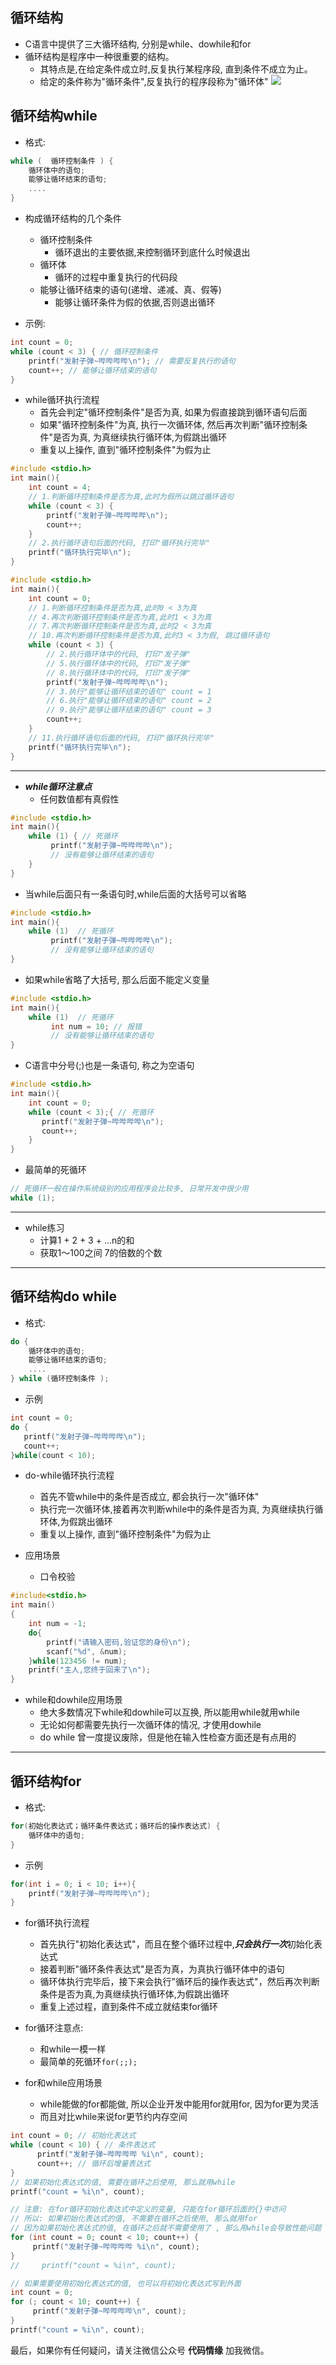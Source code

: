 ## 循环结构

- C语言中提供了三大循环结构, 分别是while、dowhile和for
- 循环结构是程序中一种很重要的结构。
  + 其特点是,在给定条件成立时,反复执行某程序段, 直到条件不成立为止。  
  + 给定的条件称为"循环条件",反复执行的程序段称为"循环体"
    ![](https://img-blog.csdnimg.cn/img_convert/d32037b3b82185eadb8c1f2ae4e2d160.png)

## 循环结构while

- 格式:

```c
while (  循环控制条件 ) {
    循环体中的语句;
    能够让循环结束的语句;
    ....
}
```

- 构成循环结构的几个条件
  - 循环控制条件
    + 循环退出的主要依据,来控制循环到底什么时候退出
  - 循环体
    + 循环的过程中重复执行的代码段
  - 能够让循环结束的语句(递增、递减、真、假等)
    + 能够让循环条件为假的依据,否则退出循环

- 示例:

```c
int count = 0;
while (count < 3) { // 循环控制条件
    printf("发射子弹~哔哔哔哔\n"); // 需要反复执行的语句
    count++; // 能够让循环结束的语句
}
```

- while循环执行流程
  + 首先会判定"循环控制条件"是否为真, 如果为假直接跳到循环语句后面
  + 如果"循环控制条件"为真, 执行一次循环体, 然后再次判断"循环控制条件"是否为真, 为真继续执行循环体,为假跳出循环
  + 重复以上操作, 直到"循环控制条件"为假为止

```c
#include <stdio.h>
int main(){
    int count = 4;
    // 1.判断循环控制条件是否为真,此时为假所以跳过循环语句
    while (count < 3) { 
        printf("发射子弹~哔哔哔哔\n"); 
        count++; 
    }
    // 2.执行循环语句后面的代码, 打印"循环执行完毕"
    printf("循环执行完毕\n");
}
```

```c
#include <stdio.h>
int main(){
    int count = 0;
    // 1.判断循环控制条件是否为真,此时0 < 3为真
    // 4.再次判断循环控制条件是否为真,此时1 < 3为真
    // 7.再次判断循环控制条件是否为真,此时2 < 3为真
    // 10.再次判断循环控制条件是否为真,此时3 < 3为假, 跳过循环语句
    while (count < 3) { 
        // 2.执行循环体中的代码, 打印"发子弹"
        // 5.执行循环体中的代码, 打印"发子弹"
        // 8.执行循环体中的代码, 打印"发子弹"
        printf("发射子弹~哔哔哔哔\n"); 
        // 3.执行"能够让循环结束的语句" count = 1
        // 6.执行"能够让循环结束的语句" count = 2
        // 9.执行"能够让循环结束的语句" count = 3
        count++; 
    }
    // 11.执行循环语句后面的代码, 打印"循环执行完毕"
    printf("循环执行完毕\n");
}
```

---

- ***while循环注意点***
  - 任何数值都有真假性

```c
#include <stdio.h>
int main(){
    while (1) { // 死循环
         printf("发射子弹~哔哔哔哔\n");
         // 没有能够让循环结束的语句
    }
}
```

- 当while后面只有一条语句时,while后面的大括号可以省略

```c
#include <stdio.h>
int main(){
    while (1)  // 死循环
         printf("发射子弹~哔哔哔哔\n");
         // 没有能够让循环结束的语句
}
```

- 如果while省略了大括号, 那么后面不能定义变量

```c
#include <stdio.h>
int main(){
    while (1)  // 死循环
         int num = 10; // 报错
         // 没有能够让循环结束的语句
}
```

- C语言中分号(;)也是一条语句, 称之为空语句

```c
#include <stdio.h>
int main(){
    int count = 0;
    while (count < 3);{ // 死循环
       printf("发射子弹~哔哔哔哔\n"); 
       count++; 
    }
}
```

- 最简单的死循环

```c
// 死循环一般在操作系统级别的应用程序会比较多, 日常开发中很少用
while (1);
```

---

- while练习
  + 计算1 + 2 + 3 + ...n的和
  + 获取1～100之间 7的倍数的个数

---

## 循环结构do while

- 格式:

```c
do {
    循环体中的语句;
    能够让循环结束的语句;
    ....
} while (循环控制条件 );
```

- 示例

```c
int count = 0;
do {
   printf("发射子弹~哔哔哔哔\n");
   count++;
}while(count < 10);
```

- do-while循环执行流程
  + 首先不管while中的条件是否成立, 都会执行一次"循环体"
  + 执行完一次循环体,接着再次判断while中的条件是否为真, 为真继续执行循环体,为假跳出循环
  + 重复以上操作, 直到"循环控制条件"为假为止

- 应用场景
  + 口令校验

```c
#include<stdio.h>
int main()
{
    int num = -1;
    do{
        printf("请输入密码,验证您的身份\n");
        scanf("%d", &num);
    }while(123456 != num);
    printf("主人,您终于回来了\n");
}
```

- while和dowhile应用场景
  + 绝大多数情况下while和dowhile可以互换, 所以能用while就用while
  + 无论如何都需要先执行一次循环体的情况, 才使用dowhile
  + do while 曾一度提议废除，但是他在输入性检查方面还是有点用的

---

## 循环结构for

- 格式:

```c
for(初始化表达式；循环条件表达式；循环后的操作表达式) {
    循环体中的语句;
}
```

- 示例

```c
for(int i = 0; i < 10; i++){
    printf("发射子弹~哔哔哔哔\n");
}
```

- for循环执行流程
  + 首先执行"初始化表达式"，而且在整个循环过程中,***只会执行一次***初始化表达式
  + 接着判断"循环条件表达式"是否为真，为真执行循环体中的语句
  + 循环体执行完毕后，接下来会执行"循环后的操作表达式"，然后再次判断条件是否为真,为真继续执行循环体,为假跳出循环
  + 重复上述过程，直到条件不成立就结束for循环

- for循环注意点:
  + 和while一模一样
  + 最简单的死循环```for(;;);```

- for和while应用场景
  + while能做的for都能做, 所以企业开发中能用for就用for, 因为for更为灵活
  + 而且对比while来说for更节约内存空间

```c
int count = 0; // 初始化表达式
while (count < 10) { // 条件表达式
      printf("发射子弹~哔哔哔哔 %i\n", count);
      count++; // 循环后增量表达式
}
// 如果初始化表达式的值, 需要在循环之后使用, 那么就用while
printf("count = %i\n", count);
```

```c
// 注意: 在for循环初始化表达式中定义的变量, 只能在for循环后面的{}中访问
// 所以: 如果初始化表达式的值, 不需要在循环之后使用, 那么就用for
// 因为如果初始化表达式的值, 在循环之后就不需要使用了 , 那么用while会导致性能问题
for (int count = 0; count < 10; count++) {
     printf("发射子弹~哔哔哔哔 %i\n", count);
}
//     printf("count = %i\n", count);
```

```c
// 如果需要使用初始化表达式的值, 也可以将初始化表达式写到外面
int count = 0;
for (; count < 10; count++) {
     printf("发射子弹~哔哔哔哔\n", count);
}
printf("count = %i\n", count);
```



最后，如果你有任何疑问，请关注微信公众号 **代码情缘** 加我微信。
